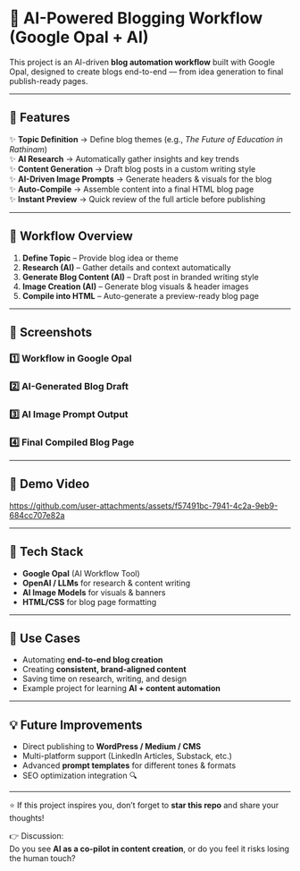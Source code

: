 # 🚀 AI-Powered Blogging Workflow (Google Opal + AI)

This project is an AI-driven **blog automation workflow** built with Google Opal, designed to create blogs end-to-end — from idea generation to final publish-ready pages.

---

## 🔹 Features
✨ **Topic Definition** → Define blog themes (e.g., *The Future of Education in Rathinam*)  
✨ **AI Research** → Automatically gather insights and key trends  
✨ **Content Generation** → Draft blog posts in a custom writing style  
✨ **AI-Driven Image Prompts** → Generate headers & visuals for the blog  
✨ **Auto-Compile** → Assemble content into a final HTML blog page  
✨ **Instant Preview** → Quick review of the full article before publishing  

---

## 🔹 Workflow Overview
1. **Define Topic** – Provide blog idea or theme  
2. **Research (AI)** – Gather details and context automatically  
3. **Generate Blog Content (AI)** – Draft post in branded writing style  
4. **Image Creation (AI)** – Generate blog visuals & header images  
5. **Compile into HTML** – Auto-generate a preview-ready blog page  

---

## 📸 Screenshots  

### 1️⃣ Workflow in Google Opal 


### 2️⃣ AI-Generated Blog Draft  

 

### 3️⃣ AI Image Prompt Output  



### 4️⃣ Final Compiled Blog Page  


---

## 🎥 Demo Video  

https://github.com/user-attachments/assets/f57491bc-7941-4c2a-9eb9-684cc707e82a

---

## 🔹 Tech Stack
- **Google Opal** (AI Workflow Tool)  
- **OpenAI / LLMs** for research & content writing  
- **AI Image Models** for visuals & banners  
- **HTML/CSS** for blog page formatting  

---

## 🔹 Use Cases
- Automating **end-to-end blog creation**  
- Creating **consistent, brand-aligned content**  
- Saving time on research, writing, and design  
- Example project for learning **AI + content automation**  

---

## 💡 Future Improvements
- Direct publishing to **WordPress / Medium / CMS**  
- Multi-platform support (LinkedIn Articles, Substack, etc.)  
- Advanced **prompt templates** for different tones & formats  
- SEO optimization integration 🔍  

---

⭐ If this project inspires you, don’t forget to **star this repo** and share your thoughts!  

👉 Discussion:  
Do you see **AI as a co-pilot in content creation**, or do you feel it risks losing the human touch?  
